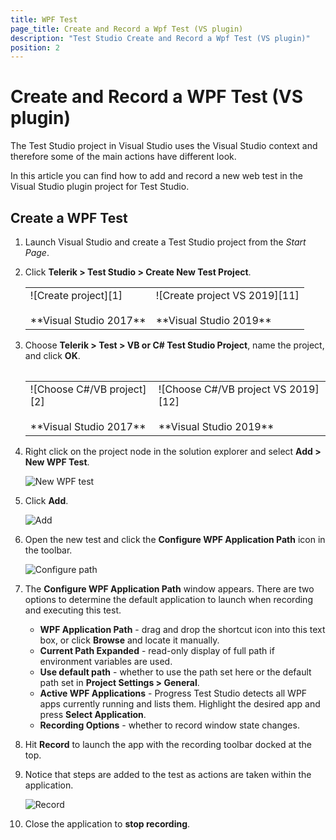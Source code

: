 ```yaml
---
title: WPF Test
page_title: Create and Record a Wpf Test (VS plugin)
description: "Test Studio Create and Record a Wpf Test (VS plugin)"
position: 2
---
```

# Create and Record a WPF Test (VS plugin) 

The Test Studio project in Visual Studio uses the Visual Studio context and therefore some of the main actions have different look.

In this article you can find how to add and record a new web test in the Visual Studio plugin project for Test Studio.

## Create a WPF Test

1. Launch Visual Studio and create a Test Studio project from the _Start Page_.
2. Click __Telerik > Test Studio > Create New Test Project__.

	<table id=no-table>
		<tr>
			<td>![Create project][1] <br><br>**Visual Studio 2017**</td>
			<td>![Create project VS 2019][11]<br><br>**Visual Studio 2019**</td>
		</tr>
	<table>

3. Choose __Telerik > Test > VB or C# Test Studio Project__, name the project, and click __OK__.

	<table id=no-table>
		<tr>
			<td>![Choose C#/VB project][2]<br><br>**Visual Studio 2017**</td>
			<td>![Choose C#/VB project VS 2019][12]<br><br>**Visual Studio 2019**</td>
		</tr>
	<table>

4. Right click on the project node in the solution explorer and select __Add > New WPF Test__.

	![New WPF test][3]

5. Click __Add__.

	![Add][4]

6. Open the new test and click the __Configure WPF Application Path__ icon in the toolbar.

	![Configure path][5]

7. The __Configure WPF Application Path__ window appears. There are two options to determine the default application to launch when recording and executing this test.
	
	*	__WPF Application Path__ - drag and drop the shortcut icon into this text box, or click __Browse__ and locate it manually.
	*	__Current Path Expanded__ - read-only display of full path if environment variables are used.
	*	__Use default path__ - whether to use the path set here or the default path set in __Project Settings > General__.
	*	__Active WPF Applications__ - Progress Test Studio detects all WPF apps currently running and lists them. Highlight the desired app and press __Select Application__.
	*	__Recording Options__ - whether to record window state changes.

8. Hit __Record__ to launch the app with the recording toolbar docked at the top.
9. Notice that steps are added to the test as actions are taken within the application.

	![Record][6]

10. Close the application to __stop recording__.


[1]: /img/general-information/create-test-vsplugin/wpf-test/fig1.png
[2]: /img/general-information/create-test-vsplugin/wpf-test/fig2.png
[3]: /img/general-information/create-test-vsplugin/wpf-test/fig3.png
[4]: /img/general-information/create-test-vsplugin/wpf-test/fig4.png
[5]: /img/general-information/create-test-vsplugin/wpf-test/fig5.png
[6]: /img/general-information/create-test-vsplugin/wpf-test/fig6.png
[7]: /img/general-information/create-test-vsplugin/wpf-test/fig7.png
[11]: /img/general-information/create-test-vsplugin/wpf-test/fig11.png
[12]: /img/general-information/create-test-vsplugin/wpf-test/fig12.png